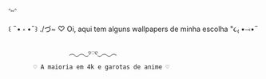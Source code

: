     ᐢ⑅ᐢ
꒰ ˶• ༝ •˶꒱
./づ~ ♡    Oi, aqui tem alguns wallpapers de minha escolha "૮₍ •⤙•˶

                     ︵‿︵‿୨♡୧‿︵‿︵
                     
           ♡ A maioria em 4k e garotas de anime ♡ 
           
